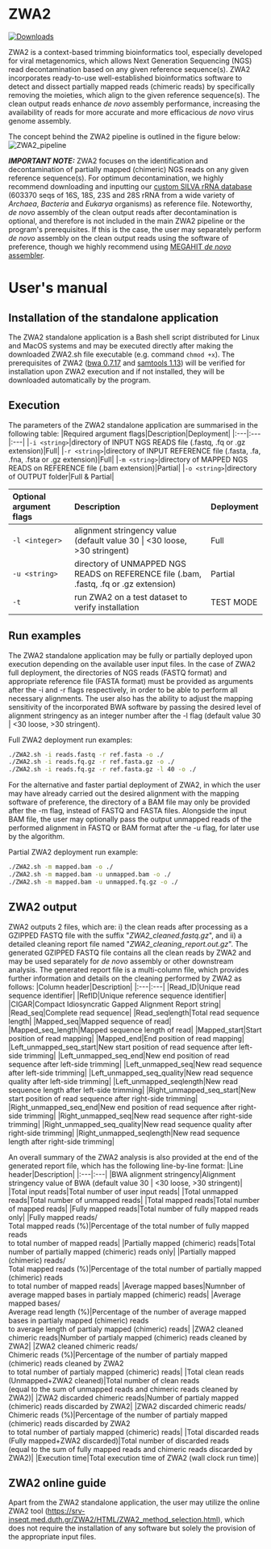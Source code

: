 ZWA2
=======

[![Downloads](https://img.shields.io/github/downloads/konskons11/ZWA2/total?style=flat-square)](https://github.com/konskons11/ZWA2/releases)

ZWA2 is a context-based trimming bioinformatics tool, especially developed for viral metagenomics, which allows Next Generation Sequencing (NGS) read decontamination based on any given reference sequence(s). ZWA2 incorporates ready-to-use well-established bioinformatics software to detect and dissect partially mapped reads (chimeric reads) by specifically removing the moieties, which align to the given reference sequence(s). The clean output reads enhance _de novo_ assembly performance, increasing the availability of reads for more accurate and more efficacious _de novo_ virus genome assembly.

The concept behind the ZWA2 pipeline is outlined in the figure below:
![ZWA2_pipeline](https://i.imgur.com/t9gy2Yx.png "ZWA2_pipeline")

_**IMPORTANT NOTE:**_
ZWA2 focuses on the identification and decontamination of partially mapped (chimeric) NGS reads on any given reference sequence(s). For optimum decontamination, we highly recommend downloading and inputting our [custom SILVA rRNA database](https://github.com/konskons11/ZWA2/blob/main/Software/Offline/SILVA_LSU%2BSSU_rRNA.prinseq-ns_max_p1.fasta.gz) (603370 seqs of 16S, 18S, 23S and 28S rRNA from a wide variety of _Archaea_, _Bacteria_ and _Eukarya_ organisms) as reference file. Noteworthy, _de novo_ assembly of the clean output reads after decontamination is optional, and therefore is not included in the main ZWA2 pipeline or the program's prerequisites. If this is the case, the user may separately perform _de novo_ assembly on the clean output reads using the software of preference, though we highly recommend using [MEGAHIT _de novo_ assembler](https://github.com/voutcn/megahit/releases/tag/v1.2.9).

User's manual
=======

Installation of the standalone application
---------------
The ZWA2 standalone application is a Bash shell script distributed for Linux and MacOS systems and may be executed directly after making the downloaded ZWA2.sh file executable (e.g. command `chmod +x`). The prerequisites of ZWA2 ([bwa 0.7.17](https://github.com/lh3/bwa/releases/tag/v0.7.17) and [samtools 1.13](https://github.com/samtools/samtools/releases/tag/1.13)) will be verified for installation upon ZWA2 execution and if not installed, they will be downloaded automatically by the program.

Execution
---------------

The parameters of the ZWA2 standalone application are summarised in the following table:
|Required argument flags|Description|Deployment|
|:---|:---|:---|
|`-i <string>`|directory of INPUT NGS READS file (.fastq, .fq or .gz extension)|Full|
|`-r <string>`|directory of INPUT REFERENCE file (.fasta, .fa, .fna, .fsta or .gz extension)|Full|
|`-m <string>`|directory of MAPPED NGS READS on REFERENCE file (.bam extension)|Partial|
|`-o <string>`|directory of OUTPUT folder|Full & Partial|

|Optional argument flags|Description|Deployment|
|:---|:---|:---|
|`-l <integer>`|alignment stringency value (default value 30 \| <30 loose, >30 stringent)|Full|
|`-u <string>`|directory of UNMAPPED NGS READS on REFERENCE file (.bam, .fastq, .fq or .gz extension)|Partial|
|`-t`|run ZWA2 on a test dataset to verify installation|TEST MODE|

Run examples
---------------

The ZWA2 standalone application may be fully or partially deployed upon execution depending on the available user input files. In the case of ZWA2 full deployment, the directories of NGS reads (FASTQ format) and appropriate reference file (FASTA format) must be provided as arguments after the -i and -r flags respectively, in order to be able to perform all necessary alignments. The user also has the ability to adjust the mapping sensitivity of the incorporated BWA software by passing the desired level of alignment stringency as an integer number after the -l flag (default value 30 \| <30 loose, >30 stringent). 

Full ZWA2 deployment run examples:
```sh
./ZWA2.sh -i reads.fastq -r ref.fasta -o ./
./ZWA2.sh -i reads.fq.gz -r ref.fasta.gz -o ./
./ZWA2.sh -i reads.fq.gz -r ref.fasta.gz -l 40 -o ./
```

For the alternative and faster partial deployment of ZWA2, in which the user may have already carried out the desired alignment with the mapping software of preference, the directory of a BAM file may only be provided after the -m flag, instead of FASTQ and FASTA files. Alongside the input BAM file, the user may optionally pass the output unmapped reads of the performed alignment in FASTQ or BAM format after the -u flag, for later use by the algorithm. 

Partial ZWA2 deployment run example:
```sh
./ZWA2.sh -m mapped.bam -o ./
./ZWA2.sh -m mapped.bam -u unmapped.bam -o ./
./ZWA2.sh -m mapped.bam -u unmapped.fq.gz -o ./
```

ZWA2 output
---------------

ZWA2 outputs 2 files, which are: i) the clean reads after processing as a GZIPPED FASTQ file with the suffix "_ZWA2_cleaned.fastq.gz_", and ii) a detailed cleaning report file named "_ZWA2_cleaning_report.out.gz_". The generated GZIPPED FASTQ file contains all the clean reads by ZWA2 and may be used separately for _de novo_ assembly or other downstream analysis. The generated report file is a multi-column file, which provides further information and details on the cleaning performed by ZWA2 as follows:
|Column header|Description|
|:---|:---|
|Read_ID|Unique read sequence identifier|
|RefID|Unique reference sequence identifier|
|CIGAR|Compact Idiosyncratic Gapped Alignment Report string|
|Read_seq|Complete read sequence|
|Read_seqlength|Total read sequence length|
|Mapped_seq|Mapped sequence of read|
|Mapped_seq_length|Mapped sequence length of read|
|Mapped_start|Start position of read mapping|
|Mapped_end|End position of read mapping|
|Left_unmapped_seq_start|New start position of read sequence after left-side trimming|
|Left_unmapped_seq_end|New end position of read sequence after left-side trimming|
|Left_unmapped_seq|New read sequence after left-side trimming|
|Left_unmapped_seq_quality|New read sequence quality after left-side trimming|
|Left_unmapped_seqlength|New read sequence length after left-side trimming|
|Right_unmapped_seq_start|New start position of read sequence after right-side trimming|
|Right_unmapped_seq_end|New end position of read sequence after right-side trimming|
|Right_unmapped_seq|New read sequence after right-side trimming|
|Right_unmapped_seq_quality|New read sequence quality after right-side trimming|
|Right_unmapped_seqlength|New read sequence length after right-side trimming|

An overall summary of the ZWA2 analysis is also provided at the end of the generated report file, which has the following line-by-line format:
|Line header|Description|
|:---|:---|
|BWA alignment stringency|Alignment stringency value of BWA (default value 30 \| <30 loose, >30 stringent)|
|Total input reads|Total number of user input reads|
|Total unmapped reads|Total number of unmapped reads|
|Total mapped reads|Total number of mapped reads|
|Fully mapped reads|Total number of fully mapped reads only|
|Fully mapped reads/<br />Total mapped reads (%)|Percentage of the total number of fully mapped reads <br />to total number of mapped reads|
|Partially mapped (chimeric) reads|Total number of partially mapped (chimeric) reads only|
|Partially mapped (chimeric) reads/<br />Total mapped reads (%)|Percentage of the total number of partially mapped (chimeric) reads <br /> to total number of mapped reads|
|Average mapped bases|Numnber of average mapped bases in partialy mapped (chimeric) reads|
|Average mapped bases/<br />Average read length (%)|Percentage of the number of average mapped bases in partialy mapped (chimeric) reads <br /> to average length of partialy mapped (chimeric) reads|
|ZWA2 cleaned chimeric reads|Number of partialy mapped (chimeric) reads cleaned by ZWA2|
|ZWA2 cleaned chimeric reads/<br />Chimeric reads (%)|Percentage of the number of partialy mapped (chimeric) reads cleaned by ZWA2 <br /> to total number of partialy mapped (chimeric) reads|
|Total clean reads <br />(Unmapped+ZWA2 cleaned)|Total number of clean reads <br />(equal to the sum of unmapped reads and chimeric reads cleaned by ZWA2)|
|ZWA2 discarded chimeric reads|Number of partialy mapped (chimeric) reads discarded by ZWA2|
|ZWA2 discarded chimeric reads/<br />Chimeric reads (%)|Percentage of the number of partialy mapped (chimeric) reads discarded by ZWA2 <br /> to total number of partialy mapped (chimeric) reads|
|Total discarded reads <br />(Fully mapped+ZWA2 discarded)|Total number of discarded reads <br />(equal to the sum of fully mapped reads and chimeric reads discarded by ZWA2)|
|Execution time|Total execution time of ZWA2 (wall clock run time)|

ZWA2 online guide
---------------

Apart from the ZWA2 standalone application, the user may utilize the online ZWA2 tool (https://srv-inseqt.med.duth.gr/ZWA2/HTML/ZWA2_method_selection.html), which does not require the installation of any software but solely the provision of the appropriate input files.

